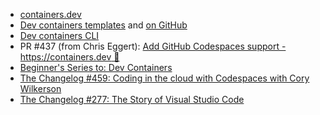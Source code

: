 - [containers.dev](https://containers.dev)
- [Dev containers templates](https://containers.dev/templates) and [on GitHub](https://github.com/devcontainers/templates)
- [Dev containers CLI](https://github.com/devcontainers/cli)
- PR #437 (from Chris Eggert): [Add GitHub Codespaces support - https://containers.dev 👀 ](https://github.com/thechangelog/changelog.com/pull/437)
- [Beginner's Series to: Dev Containers](https://www.youtube.com/playlist?list=PLj6YeMhvp2S5G_X6ZyMc8gfXPMFPg3O31)
- [The Changelog #459: Coding in the cloud with Codespaces with Cory Wilkerson](https://changelog.com/podcast/459)
- [The Changelog #277: The Story of Visual Studio Code](https://changelog.com/podcast/277)